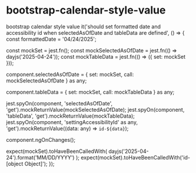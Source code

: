 # bootstrap-calendar-style-value
bootstrap calendar style value it('should set formatted date and accessibility id when selectedAsOfDate and tableData are defined', () => {
  const formattedDate = '04/24/2025';

  const mockSet = jest.fn();
  const mockSelectedAsOfDate = jest.fn(() => dayjs('2025-04-24'));
  const mockTableData = jest.fn(() => ({ set: mockSet }));

  component.selectedAsOfDate = {
    set: mockSet,
    call: mockSelectedAsOfDate
  } as any;

  component.tableData = {
    set: mockSet,
    call: mockTableData
  } as any;

  jest.spyOn(component, 'selectedAsOfDate', 'get').mockReturnValue(mockSelectedAsOfDate);
  jest.spyOn(component, 'tableData', 'get').mockReturnValue(mockTableData);
  jest.spyOn(component, 'settingAccessibilityId' as any, 'get').mockReturnValue((data: any) => `id-${data}`);

  component.ngOnChanges();

  expect(mockSet).toHaveBeenCalledWith(
    dayjs('2025-04-24').format('MM/DD/YYYY')
  );
  expect(mockSet).toHaveBeenCalledWith('id-[object Object]');
});
